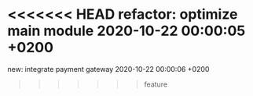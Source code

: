 <<<<<<< HEAD
refactor: optimize main module 2020-10-22 00:00:05 +0200
=======
new: integrate payment gateway 2020-10-22 00:00:06 +0200
>>>>>>> feature
